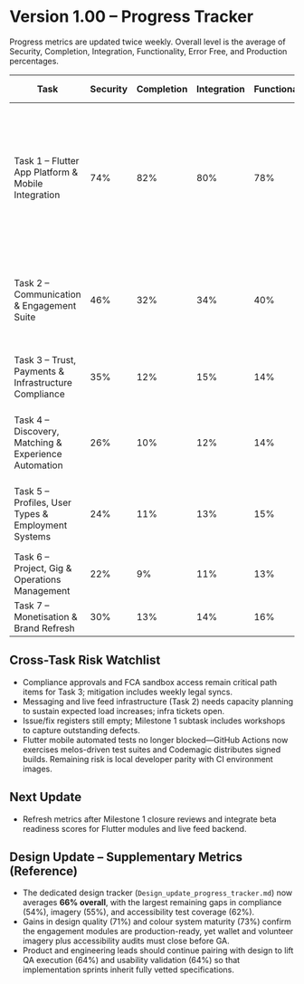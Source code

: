# Version 1.00 – Progress Tracker

Progress metrics are updated twice weekly. Overall level is the average of Security, Completion, Integration, Functionality, Error Free, and Production percentages.

| Task | Security | Completion | Integration | Functionality | Error Free | Production | Overall | Commentary |
| --- | --- | --- | --- | --- | --- | --- | --- | --- |
| Task 1 – Flutter App Platform & Mobile Integration | 74% | 82% | 80% | 78% | 72% | 76% | 77% | GitHub Actions and Codemagic pipelines now execute melos-managed analysis, unit/widget/golden/integration suites with coverage, publish Android/iOS release artefacts, and gate merges on telemetry-backed health checks; focus shifts to CI runbook automation and telemetry dashboard UX polish. |
| Task 2 – Communication & Engagement Suite | 46% | 32% | 34% | 40% | 36% | 30% | 36% | Messaging service now ships support-case aware inboxing, REST controllers, migrations, and full Jest coverage; discovery listings stabilised with deterministic ordering while chat bubble and ranking engines enter build planning. |
| Task 3 – Trust, Payments & Infrastructure Compliance | 35% | 12% | 15% | 14% | 18% | 10% | 17% | Escrow vendor contract drafted; compliance workshops scheduled, Cloudflare R2 infra request in review. |
| Task 4 – Discovery, Matching & Experience Automation | 26% | 10% | 12% | 14% | 16% | 8% | 14% | Meilisearch POC running locally; auto-assign requirements captured; Experience Launchpad and Volunteers hub UX ready for stakeholder review. |
| Task 5 – Profiles, User Types & Employment Systems | 24% | 11% | 13% | 15% | 17% | 9% | 15% | Profile schema proposal under review; ATS scope validated; jobs board, launchpad, and volunteer data models queued for migration sign-off. |
| Task 6 – Project, Gig & Operations Management | 22% | 9% | 11% | 13% | 15% | 7% | 13% | Project module wireframes approved; gig analytics requirements pending data sign-off. |
| Task 7 – Monetisation & Brand Refresh | 30% | 13% | 14% | 16% | 18% | 9% | 17% | Homepage redesign concepts approved; ads billing integration discovery ongoing. |

## Cross-Task Risk Watchlist
- Compliance approvals and FCA sandbox access remain critical path items for Task 3; mitigation includes weekly legal syncs.
- Messaging and live feed infrastructure (Task 2) needs capacity planning to sustain expected load increases; infra tickets open.
- Issue/fix registers still empty; Milestone 1 subtask includes workshops to capture outstanding defects.
- Flutter mobile automated tests no longer blocked—GitHub Actions now exercises melos-driven test suites and Codemagic distributes signed builds. Remaining risk is local developer parity with CI environment images.

## Next Update
- Refresh metrics after Milestone 1 closure reviews and integrate beta readiness scores for Flutter modules and live feed backend.

## Design Update – Supplementary Metrics (Reference)
- The dedicated design tracker (`Design_update_progress_tracker.md`) now averages **66% overall**, with the largest remaining gaps in compliance (54%), imagery (55%), and accessibility test coverage (62%).
- Gains in design quality (71%) and colour system maturity (73%) confirm the engagement modules are production-ready, yet wallet and volunteer imagery plus accessibility audits must close before GA.
- Product and engineering leads should continue pairing with design to lift QA execution (64%) and usability validation (64%) so that implementation sprints inherit fully vetted specifications.
